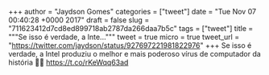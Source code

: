 
+++
author = "Jaydson Gomes"
categories = ["tweet"]
date = "Tue Nov 07 00:40:28 +0000 2017"
draft = false
slug = "711623412d7cd8ed899718ab2787da266daa7b5c"
tags = ["tweet"]
title = """Se isso é verdade, a Inte..."""
tweet = true
micro = true
tweet_url = "https://twitter.com/jaydson/status/927697221981822976"
+++
Se isso é verdade, a Intel produziu o melhor e mais poderoso vírus de computador da história 🤔😵  https://t.co/rKeWqq63ad

